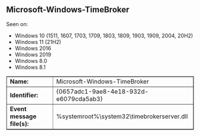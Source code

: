 ## Microsoft-Windows-TimeBroker

Seen on:
* Windows 10 (1511, 1607, 1703, 1709, 1803, 1809, 1903, 1909, 2004, 20H2)
* Windows 11 (21H2)
* Windows 2016
* Windows 2019
* Windows 8.0
* Windows 8.1

<table border="1" class="docutils">
  <tbody>
    <tr>
      <td><b>Name:</b></td>
      <td>Microsoft-Windows-TimeBroker</td>
    </tr>
    <tr>
      <td><b>Identifier:</b></td>
      <td>{0657adc1-9ae8-4e18-932d-e6079cda5ab3}</td>
    </tr>
    <tr>
      <td><b>Event message file(s):</b></td>
      <td>%systemroot%\system32\timebrokerserver.dll</td>
    </tr>
  </tbody>
</table>

&nbsp;

